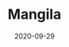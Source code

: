---
title: Mangila
description: Mangila is a minimalistic and elegant theme that will highlight your personality.
image: '/assets/img/projects/atega-preview.jpg'
price: 29
home: https://jekyllthemes.io/theme/mangila-blog-jekyll-theme
demo: https://mangila.netlify.com/
date: 2020-09-29
---